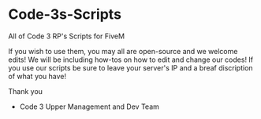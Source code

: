 # Code-3s-Scripts
All of Code 3 RP's Scripts for FiveM

If you wish to use them, you may all are open-source and we welcome edits!
We will be including how-tos on how to edit and change our codes! If you use our scripts be sure to leave your server's IP and a breaf discription of what you have!

Thank you 
- Code 3 Upper Management and Dev Team
